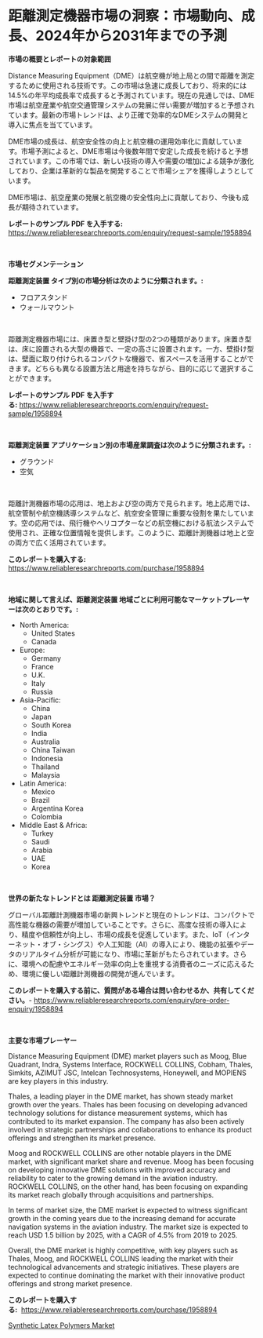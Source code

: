 <p><h1>距離測定機器市場の洞察：市場動向、成長、2024年から2031年までの予測</h1></p><p><strong>市場の概要とレポートの対象範囲</strong></p>
<p><p>Distance Measuring Equipment（DME）は航空機が地上局との間で距離を測定するために使用される技術です。この市場は急速に成長しており、将来的には14.5%の年平均成長率で成長すると予測されています。現在の見通しでは、DME市場は航空産業や航空交通管理システムの発展に伴い需要が増加すると予想されています。最新の市場トレンドは、より正確で効率的なDMEシステムの開発と導入に焦点を当てています。</p><p>DME市場の成長は、航空安全性の向上と航空機の運用効率化に貢献しています。市場予測によると、DME市場は今後数年間で安定した成長を続けると予想されています。この市場では、新しい技術の導入や需要の増加による競争が激化しており、企業は革新的な製品を開発することで市場シェアを獲得しようとしています。</p><p>DME市場は、航空産業の発展と航空機の安全性向上に貢献しており、今後も成長が期待されています。</p></p>
<p><strong>レポートのサンプル PDF を入手する:</strong> <a href="https://www.reliableresearchreports.com/enquiry/request-sample/1958894">https://www.reliableresearchreports.com/enquiry/request-sample/1958894</a></p>
<p>&nbsp;</p>
<p><strong>市場セグメンテーション</strong></p>
<p><strong>距離測定装置 タイプ別の市場分析は次のように分類されます。:</strong></p>
<p><ul><li>フロアスタンド</li><li>ウォールマウント</li></ul></p>
<p>&nbsp;</p>
<p><p>距離測定機器市場には、床置き型と壁掛け型の2つの種類があります。床置き型は、床に設置される大型の機器で、一定の高さに設置されます。一方、壁掛け型は、壁面に取り付けられるコンパクトな機器で、省スペースを活用することができます。どちらも異なる設置方法と用途を持ちながら、目的に応じて選択することができます。</p></p>
<p><strong>レポートのサンプル PDF を入手する:</strong>&nbsp;<a href="https://www.reliableresearchreports.com/enquiry/request-sample/1958894">https://www.reliableresearchreports.com/enquiry/request-sample/1958894</a></p>
<p>&nbsp;</p>
<p><strong> 距離測定装置 アプリケーション別の市場産業調査は次のように分類されます。:</strong></p>
<p><ul><li>グラウンド</li><li>空気</li></ul></p>
<p>&nbsp;</p>
<p><p>距離計測機器市場の応用は、地上および空の両方で見られます。地上応用では、航空管制や航空機誘導システムなど、航空安全管理に重要な役割を果たしています。空の応用では、飛行機やヘリコプターなどの航空機における航法システムで使用され、正確な位置情報を提供します。このように、距離計測機器は地上と空の両方で広く活用されています。</p></p>
<p><strong>このレポートを購入する:</strong>&nbsp; <a href="https://www.reliableresearchreports.com/purchase/1958894">https://www.reliableresearchreports.com/purchase/1958894</a></p>
<p>&nbsp;</p>
<p><strong>地域に関して言えば、距離測定装置 地域ごとに利用可能なマーケットプレーヤーは次のとおりです。:</strong></p>
<p><ul>
    <li>
        North America:
        <ul>
            <li>United States</li>
            <li>Canada</li>
        </ul>
    </li>
    <li>
        Europe:
        <ul>
            <li>Germany</li>
            <li>France</li>
            <li>U.K.</li>
            <li>Italy</li>
            <li>Russia</li>
        </ul>
    </li>
    <li>
        Asia-Pacific:
        <ul>
            <li>China</li>
            <li>Japan</li>
            <li>South Korea</li>
            <li>India</li>
            <li>Australia</li>
            <li>China Taiwan</li>
            <li>Indonesia</li>
            <li>Thailand</li>
            <li>Malaysia</li>
        </ul>
    </li>
    <li>
        Latin America:
        <ul>
            <li>Mexico</li>
            <li>Brazil</li>
            <li>Argentina Korea</li>
            <li>Colombia</li>
        </ul>
    </li>
    <li>
        Middle East & Africa:
        <ul>
            <li>Turkey</li>
            <li>Saudi</li>
            <li>Arabia</li>
            <li>UAE</li>
            <li>Korea</li>
        </ul>
    </li>
    </ul></p>
<p>&nbsp;</p>
<p><strong>世界の新たなトレンドとは 距離測定装置 市場？</strong></p>
<p><p>グローバル距離計測機器市場の新興トレンドと現在のトレンドは、コンパクトで高性能な機器の需要が増加していることです。さらに、高度な技術の導入により、精度や信頼性が向上し、市場の成長を促進しています。また、IoT（インターネット・オブ・シングス）や人工知能（AI）の導入により、機能の拡張やデータのリアルタイム分析が可能になり、市場に革新がもたらされています。さらに、環境への配慮やエネルギー効率の向上を重視する消費者のニーズに応えるため、環境に優しい距離計測機器の開発が進んでいます。</p></p>
<p><strong>このレポートを購入する前に、質問がある場合は問い合わせるか、共有してください。</strong>- <a href="https://www.reliableresearchreports.com/enquiry/pre-order-enquiry/1958894">https://www.reliableresearchreports.com/enquiry/pre-order-enquiry/1958894</a></p>
<p>&nbsp;</p>
<p><strong>主要な市場プレーヤー</strong></p>
<p><p>Distance Measuring Equipment (DME) market players such as Moog, Blue Quadrant, Indra, Systems Interface, ROCKWELL COLLINS, Cobham, Thales, Simkits, AZIMUT JSC, Intelcan Technosystems, Honeywell, and MOPIENS are key players in this industry.</p><p>Thales, a leading player in the DME market, has shown steady market growth over the years. Thales has been focusing on developing advanced technology solutions for distance measurement systems, which has contributed to its market expansion. The company has also been actively involved in strategic partnerships and collaborations to enhance its product offerings and strengthen its market presence.</p><p>Moog and ROCKWELL COLLINS are other notable players in the DME market, with significant market share and revenue. Moog has been focusing on developing innovative DME solutions with improved accuracy and reliability to cater to the growing demand in the aviation industry. ROCKWELL COLLINS, on the other hand, has been focusing on expanding its market reach globally through acquisitions and partnerships.</p><p>In terms of market size, the DME market is expected to witness significant growth in the coming years due to the increasing demand for accurate navigation systems in the aviation industry. The market size is expected to reach USD 1.5 billion by 2025, with a CAGR of 4.5% from 2019 to 2025.</p><p>Overall, the DME market is highly competitive, with key players such as Thales, Moog, and ROCKWELL COLLINS leading the market with their technological advancements and strategic initiatives. These players are expected to continue dominating the market with their innovative product offerings and strong market presence.</p></p>
<p><strong>このレポートを購入する:</strong>&nbsp;&nbsp;<a href="https://www.reliableresearchreports.com/purchase/1958894">https://www.reliableresearchreports.com/purchase/1958894</a></p>
<p><p><a href="https://simplistic-meeting-7ee.notion.site/Synthetic-Latex-Polymers-Market-Provides-Detailed-Segmentation-of-this-Market-based-on-Type-Applica-df23858871dd4e86b378fb8fd36eb88e">Synthetic Latex Polymers Market</a></p></p>